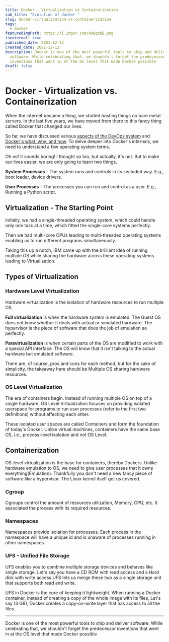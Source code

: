 ```yaml
---
title: Docker - Virtualization vs Containerization
sub_title: "Evolution of docker "
slug: docker-virtualization-vs-containerization
tags:
  - docker
featuredImgPath: https://i.imgur.com/AzQqzQB.png
isexternal: true
published_date: 2021-12-12
created_date: 2021-12-12
description: Docker is one of the most powerful tools to ship and deliver
  software. While celebrating that, we shouldn't forget the predecessor
  inventions that went in at the OS level that made Docker possible
draft: false
---
```

# Docker - Virtualization vs. Containerization

When the internet became a thing, we started hosting things on bare metal servers. In the last five years, we have moved from there to this fancy thing called Docker that changed our lives.

So far, we have discussed various [aspects of the DevOps system](https://youtu.be/m31asTwC_s8) and [Docker's what, why, and how](/blog/docker-introduction/). To delve deeper into Docker's internals, we need to understand a few operating system terms.

Oh no! It sounds boring! I thought so too, but actually, it's not. But to make our lives easier, we are only going to learn two things.

**System Processes** - The system runs and controls in its secluded way. E.g., boot loader, device drivers.

**User Processes** - The processes you can run and control as a user. E.g., Running a Python script.

## Virtualization - The Starting Point

Initially, we had a single-threaded operating system, which could handle only one task at a time, which fitted the single-core systems perfectly.

Then we had multi-core CPUs leading to multi-threaded operating systems enabling us to run different programs simultaneously.

Taking this up a notch, IBM came up with the brilliant idea of running multiple OS while sharing the hardware across these operating systems leading to Virtualization.

## Types of Virtualization

### Hardware Level Virtualization

Hardware virtualization is the isolation of hardware resources to run multiple OS. 

**Full virtualization** is when the hardware system is emulated. The Guest OS does not know whether it deals with actual or simulated hardware. The hypervisor is the piece of software that does the job of emulation so perfectly.

**Paravirtualization** is when certain parts of the OS are modified to work with a special API interface. The OS will know that it isn't talking to the actual hardware but emulated software.

There are, of course, pros and cons for each method, but for the sake of simplicity, the takeaway here should be Multiple OS sharing hardware resources.

### OS Level Virtualization

The era of containers begin. Instead of running multiple OS on top of a single hardware, OS Level Virtualization focuses on providing isolated userspace for programs to run user processes (refer to the first two definitions) without affecting each other.

These isolated user spaces are called Containers and form the foundation of today's Docker. Unlike virtual machines, containers have the same base OS, i.e., process-level isolation and not OS Level.

## Containerization

OS-level virtualization is the base for containers, thereby Dockers. Unlike hardware emulation to OS, we need to give user processes that it owns everything(Emulation). Thankfully you don't need a new fancy piece of software like a hypervisor. The Linux kernel itself got us covered.

### Cgroup

Cgroups control the amount of resources utilization, Memory, CPU, etc. It associated the process with its required resources.

### Namespaces

Namespaces provide isolation for processes. Each process in the namespace will have a unique id and is unaware of processes running in other namespaces.

### UFS - Unified File Storage

UFS enables you to combine multiple storage devices and behaves like single storage. Let's say you have a CD ROM with read access and a Hard disk with write access UFS lets us merge these two as a single storage unit that supports both read and write.

UFS in Docker is the core of keeping it lightweight. When running a Docker container, instead of creating a copy of the whole image with its files, Let's say (3 GB), Docker creates a copy-on-write layer that has access to all the files.

---

Docker is one of the most powerful tools to ship and deliver software. While celebrating that, we shouldn't forget the predecessor inventions that went in at the OS level that made Docker possible